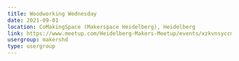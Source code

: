 ```yaml
---
title: Woodworking Wednesday
date: 2021-09-01
location: CoMakingSpace (Makerspace Heidelberg), Heidelberg
link: https://www.meetup.com/Heidelberg-Makers-Meetup/events/xzkvnsyccmbcb/
usergroup: makershd
type: usergroup
---
```

